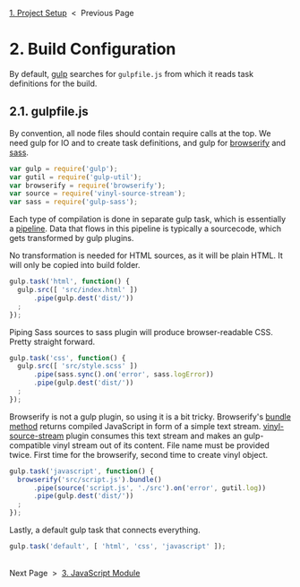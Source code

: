 [1. Project Setup][setup] &nbsp;&lt;&nbsp; Previous Page

[setup]: 1_setup.sh.md

# 2. Build Configuration

By default, [gulp][gulp] searches for `gulpfile.js` from which it reads task
definitions for the build.

[gulp]: https://github.com/gulpjs/gulp

## 2.1. gulpfile.js

By convention, all node files should contain require calls at the top. We need
gulp for IO and to create task definitions, and gulp for
[browserify][browserify] and [sass][sass].

[browserify]: https://github.com/substack/node-browserify
[sass]: https://github.com/sass/sass

```js
var gulp = require('gulp');
var gutil = require('gulp-util');
var browserify = require('browserify');
var source = require('vinyl-source-stream');
var sass = require('gulp-sass');
```

Each type of compilation is done in separate gulp task, which is essentially
a [pipeline][pipeline]. Data that flows in this pipeline is typically a
sourcecode, which gets transformed by gulp plugins.

[pipeline]: https://en.wikipedia.org/wiki/Pipeline_(software)

No transformation is needed for HTML sources, as it will be plain HTML. It will
only be copied into build folder.

```js
gulp.task('html', function() {
  gulp.src([ 'src/index.html' ])
      .pipe(gulp.dest('dist/'))
  ;
});
```
Piping Sass sources to sass plugin will produce browser-readable CSS. Pretty
straight forward.

```js
gulp.task('css', function() {
  gulp.src([ 'src/style.scss' ])
      .pipe(sass.sync().on('error', sass.logError))
      .pipe(gulp.dest('dist/'))
  ;
});
```

Browserify is not a gulp plugin, so using it is a bit tricky. Browserify's
[bundle method][browserify-bundle] returns compiled JavaScript in form of
a simple text stream. [vinyl-source-stream][vinyl-source-stream] plugin
consumes this text stream and makes an gulp-compatible vinyl stream out of its
content. File name must be provided twice. First time for the browserify,
second time to create vinyl object.

[browserify-bundle]: https://github.com/substack/node-browserify#bbundlecb
[vinyl-source-stream]: https://github.com/hughsk/vinyl-source-stream

```js
gulp.task('javascript', function() {
  browserify('src/script.js').bundle()
      .pipe(source('script.js', './src').on('error', gutil.log))
      .pipe(gulp.dest('dist/'))
  ;
});
```

Lastly, a default gulp task that connects everything.

```js
gulp.task('default', [ 'html', 'css', 'javascript' ]);
```

&nbsp;<br>
Next Page &nbsp;&gt;&nbsp; [3. JavaScript Module][js-module]

[js-module]: 3_script.js.md


